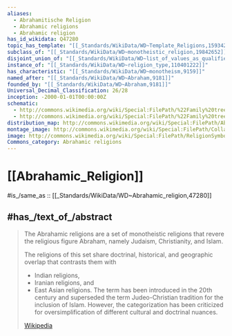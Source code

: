 ```yaml
---
aliases:
  - Abrahamitische Religion
  - Abrahamic religions
  - Abrahamic religion
has_id_wikidata: Q47280
topic_has_template: "[[_Standards/WikiData/WD~Template_Religions,15934234]]"
subclass_of: "[[_Standards/WikiData/WD~monotheistic_religion,19842652]]"
disjoint_union_of: "[[_Standards/WikiData/WD~list_of_values_as_qualifiers,23766486]]"
instance_of: "[[_Standards/WikiData/WD~religion_type,110401222]]"
has_characteristic: "[[_Standards/WikiData/WD~monotheism,9159]]"
named_after: "[[_Standards/WikiData/WD~Abraham,9181]]"
founded_by: "[[_Standards/WikiData/WD~Abraham,9181]]"
Universal_Decimal_Classification: 26/28
inception: -2000-01-01T00:00:00Z
schematic:
  - http://commons.wikimedia.org/wiki/Special:FilePath/%22Family%20tree%22%20of%20the%20Abrahamic%20religions.jpeg
  - http://commons.wikimedia.org/wiki/Special:FilePath/%22Family%20tree%22%20of%20the%20Abrahamic%20religions.png
distribution_map: http://commons.wikimedia.org/wiki/Special:FilePath/Abraham%20Dharma.png
montage_image: http://commons.wikimedia.org/wiki/Special:FilePath/Collage%20Abrahamic%20civilization%20elements.jpg
image: http://commons.wikimedia.org/wiki/Special:FilePath/ReligionSymbolAbr.PNG
Commons_category: Abrahamic religions
---
```


# [[Abrahamic_Religion]] 

#is_/same_as :: [[_Standards/WikiData/WD~Abrahamic_religion,47280]] 

## #has_/text_of_/abstract 

> The Abrahamic religions are a set of monotheistic religions 
> that revere the religious figure Abraham, namely Judaism, Christianity, and Islam. 
> 
> The religions of this set share doctrinal, historical, and geographic overlap that contrasts them with 
> - Indian religions, 
> - Iranian religions, and 
> - East Asian religions. 
> The term has been introduced in the 20th century 
> and superseded the term Judeo-Christian tradition for the inclusion of Islam. 
> However, the categorization has been criticized for oversimplification of different cultural and doctrinal nuances.
>
> [Wikipedia](https://en.wikipedia.org/wiki/Abrahamic%20religions) 

